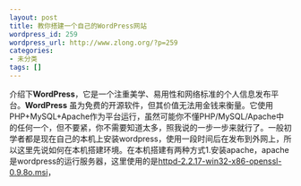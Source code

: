 ```yaml
---
layout: post
title: 教你搭建一个自己的WordPress网站
wordpress_id: 259
wordpress_url: http://www.zlong.org/?p=259
categories:
- 未分类
tags: []
---
```

介绍下**WordPress**，它是一个注重美学、易用性和网络标准的个人信息发布平台。**WordPress** 虽为免费的开源软件，但其价值无法用金钱来衡量。它使用PHP+MySQL+Apache作为平台运行，虽然可能你不懂PHP/MySQL/Apache中的任何一个，但不要紧，你不需要知道太多，照我说的一步一步来就行了。一般初学者都是现在自己的本机上安装wordpress，使用一段时间后在发布到外网上，所以这里先说如何在本机搭建环境。在本机搭建有两种方式1.安装apache，apache是wordpress的运行服务器，这里使用的是[httpd-2.2.17-win32-x86-openssl-0.9.8o.msi](http://mirror.bjtu.edu.cn/apache//httpd/binaries/win32/httpd-2.2.17-win32-x86-openssl-0.9.8o.msi)，

